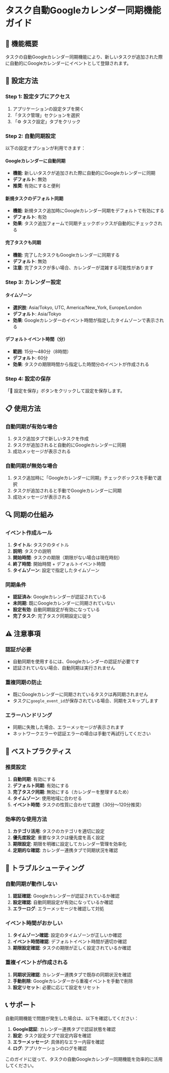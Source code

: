 # タスク自動Googleカレンダー同期機能ガイド

## 🎯 機能概要

タスクの自動Googleカレンダー同期機能により、新しいタスクが追加された際に自動的にGoogleカレンダーにイベントとして登録されます。

## 🔧 設定方法

### Step 1: 設定タブにアクセス
1. アプリケーションの設定タブを開く
2. 「タスク管理」セクションを選択
3. 「⚙️ タスク設定」タブをクリック

### Step 2: 自動同期設定
以下の設定オプションが利用できます：

#### **Googleカレンダーに自動同期**
- **機能**: 新しいタスクが追加された際に自動的にGoogleカレンダーに同期
- **デフォルト**: 無効
- **推奨**: 有効にすると便利

#### **新規タスクのデフォルト同期**
- **機能**: 新規タスク追加時にGoogleカレンダー同期をデフォルトで有効にする
- **デフォルト**: 有効
- **効果**: タスク追加フォームで同期チェックボックスが自動的にチェックされる

#### **完了タスクも同期**
- **機能**: 完了したタスクもGoogleカレンダーに同期する
- **デフォルト**: 無効
- **注意**: 完了タスクが多い場合、カレンダーが混雑する可能性があります

### Step 3: カレンダー設定

#### **タイムゾーン**
- **選択肢**: Asia/Tokyo, UTC, America/New_York, Europe/London
- **デフォルト**: Asia/Tokyo
- **効果**: Googleカレンダーのイベント時間が指定したタイムゾーンで表示される

#### **デフォルトイベント時間（分）**
- **範囲**: 15分〜480分（8時間）
- **デフォルト**: 60分
- **効果**: タスクの期限時間から指定した時間分のイベントが作成される

### Step 4: 設定の保存
「💾 設定を保存」ボタンをクリックして設定を保存します。

## 📋 使用方法

### 自動同期が有効な場合
1. タスク追加タブで新しいタスクを作成
2. タスクが追加されると自動的にGoogleカレンダーに同期
3. 成功メッセージが表示される

### 自動同期が無効な場合
1. タスク追加時に「Googleカレンダーに同期」チェックボックスを手動で選択
2. タスクが追加されると手動でGoogleカレンダーに同期
3. 成功メッセージが表示される

## 🔍 同期の仕組み

### イベント作成ルール
1. **タイトル**: タスクのタイトル
2. **説明**: タスクの説明
3. **開始時間**: タスクの期限（期限がない場合は現在時刻）
4. **終了時間**: 開始時間 + デフォルトイベント時間
5. **タイムゾーン**: 設定で指定したタイムゾーン

### 同期条件
- **認証済み**: Googleカレンダーが認証されている
- **未同期**: 既にGoogleカレンダーに同期されていない
- **設定有効**: 自動同期設定が有効になっている
- **完了タスク**: 完了タスク同期設定に従う

## ⚠️ 注意事項

### 認証が必要
- 自動同期を使用するには、Googleカレンダーの認証が必要です
- 認証されていない場合、自動同期は実行されません

### 重複同期の防止
- 既にGoogleカレンダーに同期されているタスクは再同期されません
- タスクに`google_event_id`が保存されている場合、同期をスキップします

### エラーハンドリング
- 同期に失敗した場合、エラーメッセージが表示されます
- ネットワークエラーや認証エラーの場合は手動で再試行してください

## 🎯 ベストプラクティス

### 推奨設定
1. **自動同期**: 有効にする
2. **デフォルト同期**: 有効にする
3. **完了タスク同期**: 無効にする（カレンダーを整理するため）
4. **タイムゾーン**: 使用地域に合わせる
5. **イベント時間**: タスクの性質に合わせて調整（30分〜120分推奨）

### 効率的な使用方法
1. **カテゴリ活用**: タスクのカテゴリを適切に設定
2. **優先度設定**: 重要なタスクは優先度を高く設定
3. **期限設定**: 期限を明確に設定してカレンダー管理を効率化
4. **定期的な確認**: カレンダー連携タブで同期状況を確認

## 🔧 トラブルシューティング

### 自動同期が動作しない
1. **認証確認**: Googleカレンダーが認証されているか確認
2. **設定確認**: 自動同期設定が有効になっているか確認
3. **エラーログ**: エラーメッセージを確認して対処

### イベント時間がおかしい
1. **タイムゾーン確認**: 設定のタイムゾーンが正しいか確認
2. **イベント時間確認**: デフォルトイベント時間が適切か確認
3. **期限設定確認**: タスクの期限が正しく設定されているか確認

### 重複イベントが作成される
1. **同期状況確認**: カレンダー連携タブで既存の同期状況を確認
2. **手動削除**: Googleカレンダーから重複イベントを手動で削除
3. **設定リセット**: 必要に応じて設定をリセット

## 📞 サポート

自動同期機能で問題が発生した場合は、以下を確認してください：

1. **Google認証**: カレンダー連携タブで認証状態を確認
2. **設定**: タスク設定タブで設定内容を確認
3. **エラーメッセージ**: 具体的なエラー内容を確認
4. **ログ**: アプリケーションのログを確認

このガイドに従って、タスクの自動Googleカレンダー同期機能を効率的に活用してください。
